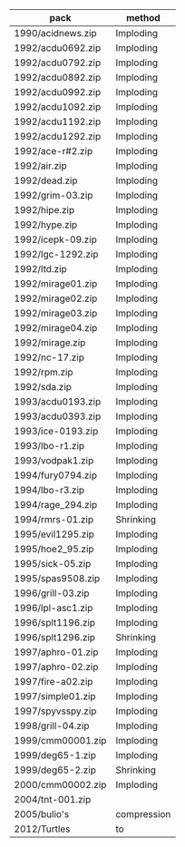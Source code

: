 | pack | method |
|-|-|
|1990/acidnews.zip|Imploding|
|1992/acdu0692.zip|Imploding|
|1992/acdu0792.zip|Imploding|
|1992/acdu0892.zip|Imploding|
|1992/acdu0992.zip|Imploding|
|1992/acdu1092.zip|Imploding|
|1992/acdu1192.zip|Imploding|
|1992/acdu1292.zip|Imploding|
|1992/ace-r#2.zip|Imploding|
|1992/air.zip|Imploding|
|1992/dead.zip|Imploding|
|1992/grim-03.zip|Imploding|
|1992/hipe.zip|Imploding|
|1992/hype.zip|Imploding|
|1992/icepk-09.zip|Imploding|
|1992/lgc-1292.zip|Imploding|
|1992/ltd.zip|Imploding|
|1992/mirage01.zip|Imploding|
|1992/mirage02.zip|Imploding|
|1992/mirage03.zip|Imploding|
|1992/mirage04.zip|Imploding|
|1992/mirage.zip|Imploding|
|1992/nc-17.zip|Imploding|
|1992/rpm.zip|Imploding|
|1992/sda.zip|Imploding|
|1993/acdu0193.zip|Imploding|
|1993/acdu0393.zip|Imploding|
|1993/ice-0193.zip|Imploding|
|1993/lbo-r1.zip|Imploding|
|1993/vodpak1.zip|Imploding|
|1994/fury0794.zip|Imploding|
|1994/lbo-r3.zip|Imploding|
|1994/rage_294.zip|Imploding|
|1994/rmrs-01.zip|Shrinking|
|1995/evil1295.zip|Imploding|
|1995/hoe2_95.zip|Imploding|
|1995/sick-05.zip|Imploding|
|1995/spas9508.zip|Imploding|
|1996/grill-03.zip|Imploding|
|1996/lpl-asc1.zip|Imploding|
|1996/splt1196.zip|Imploding|
|1996/splt1296.zip|Shrinking|
|1997/aphro-01.zip|Imploding|
|1997/aphro-02.zip|Imploding|
|1997/fire-a02.zip|Imploding|
|1997/simple01.zip|Imploding|
|1997/spyvsspy.zip|Imploding|
|1998/grill-04.zip|Imploding|
|1999/cmm00001.zip|Imploding|
|1999/deg65-1.zip|Imploding|
|1999/deg65-2.zip|Shrinking|
|2000/cmm00002.zip|Imploding|
|2004/tnt-001.zip||
|2005/bulio's|compression|
|2012/Turtles|to|
